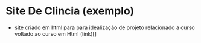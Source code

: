 # Site De Clincia (exemplo)
- site criado em html para para idealização de projeto relacionado a curso voltado ao curso em Html
(link)[]
 

